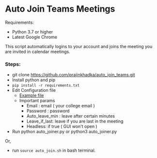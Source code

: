 # Auto Join Teams Meetings


Requirements:
  -   Python 3.7 or higher
  -   Latest Google Chrome 


This script automatically logins to your account and joins the meeting you are invited in calendar meetings.

### Steps:

- git clone https://github.com/prajinkhadka/auto_join_teams.git
- Install python and pip
- `pip install -r requirements.txt`
- Edit Configuration file
  - [Example file ](https://paste.ubuntu.com/p/Ndf3bn29Z2/)
  - Important params
      - Email : email ( your college email )
      - Password : password 
      - Auto_leave_min : leave after certain minutes 
      - Leave_if_last: leave if you are last in the meeting 
      - Headless: if true ( GUI won't open )
- Run python auto_joiner.py or python3 auto_joiner.py

Or, 
- run `source auto_join.sh` in bash terminal.
